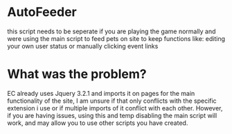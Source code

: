 # AutoFeeder
this script needs to be seperate if you are playing the game normally and were using the main script to feed pets on site to keep functions like: editing your own user status or manually clicking event links
# What was the problem?
EC already uses Jquery 3.2.1 and imports it on pages for the main functionality of the site, I am unsure if that only conflicts with the specific extension i use or if multiple imports of it conflict with each other. However, if you are having issues, using this and temp disabling the main script will work, and may allow you to use other scripts you have created.
